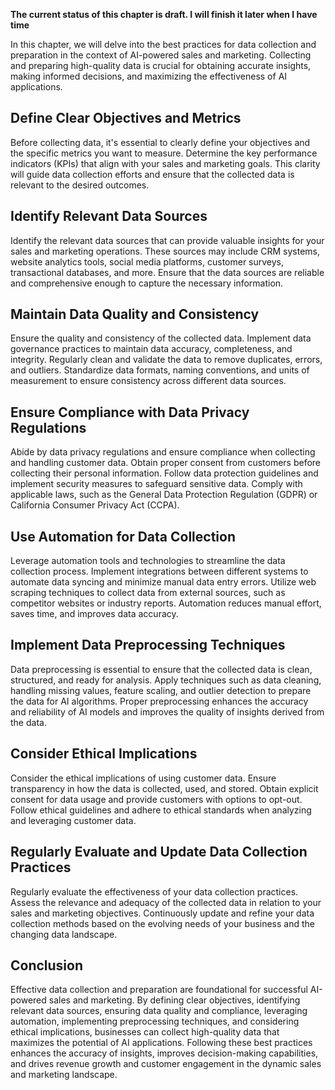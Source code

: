 **The current status of this chapter is draft. I will finish it later when I have time**

In this chapter, we will delve into the best practices for data collection and preparation in the context of AI-powered sales and marketing. Collecting and preparing high-quality data is crucial for obtaining accurate insights, making informed decisions, and maximizing the effectiveness of AI applications.

Define Clear Objectives and Metrics
-----------------------------------

Before collecting data, it's essential to clearly define your objectives and the specific metrics you want to measure. Determine the key performance indicators (KPIs) that align with your sales and marketing goals. This clarity will guide data collection efforts and ensure that the collected data is relevant to the desired outcomes.

Identify Relevant Data Sources
------------------------------

Identify the relevant data sources that can provide valuable insights for your sales and marketing operations. These sources may include CRM systems, website analytics tools, social media platforms, customer surveys, transactional databases, and more. Ensure that the data sources are reliable and comprehensive enough to capture the necessary information.

Maintain Data Quality and Consistency
-------------------------------------

Ensure the quality and consistency of the collected data. Implement data governance practices to maintain data accuracy, completeness, and integrity. Regularly clean and validate the data to remove duplicates, errors, and outliers. Standardize data formats, naming conventions, and units of measurement to ensure consistency across different data sources.

Ensure Compliance with Data Privacy Regulations
-----------------------------------------------

Abide by data privacy regulations and ensure compliance when collecting and handling customer data. Obtain proper consent from customers before collecting their personal information. Follow data protection guidelines and implement security measures to safeguard sensitive data. Comply with applicable laws, such as the General Data Protection Regulation (GDPR) or California Consumer Privacy Act (CCPA).

Use Automation for Data Collection
----------------------------------

Leverage automation tools and technologies to streamline the data collection process. Implement integrations between different systems to automate data syncing and minimize manual data entry errors. Utilize web scraping techniques to collect data from external sources, such as competitor websites or industry reports. Automation reduces manual effort, saves time, and improves data accuracy.

Implement Data Preprocessing Techniques
---------------------------------------

Data preprocessing is essential to ensure that the collected data is clean, structured, and ready for analysis. Apply techniques such as data cleaning, handling missing values, feature scaling, and outlier detection to prepare the data for AI algorithms. Proper preprocessing enhances the accuracy and reliability of AI models and improves the quality of insights derived from the data.

Consider Ethical Implications
-----------------------------

Consider the ethical implications of using customer data. Ensure transparency in how the data is collected, used, and stored. Obtain explicit consent for data usage and provide customers with options to opt-out. Follow ethical guidelines and adhere to ethical standards when analyzing and leveraging customer data.

Regularly Evaluate and Update Data Collection Practices
-------------------------------------------------------

Regularly evaluate the effectiveness of your data collection practices. Assess the relevance and adequacy of the collected data in relation to your sales and marketing objectives. Continuously update and refine your data collection methods based on the evolving needs of your business and the changing data landscape.

Conclusion
----------

Effective data collection and preparation are foundational for successful AI-powered sales and marketing. By defining clear objectives, identifying relevant data sources, ensuring data quality and compliance, leveraging automation, implementing preprocessing techniques, and considering ethical implications, businesses can collect high-quality data that maximizes the potential of AI applications. Following these best practices enhances the accuracy of insights, improves decision-making capabilities, and drives revenue growth and customer engagement in the dynamic sales and marketing landscape.
